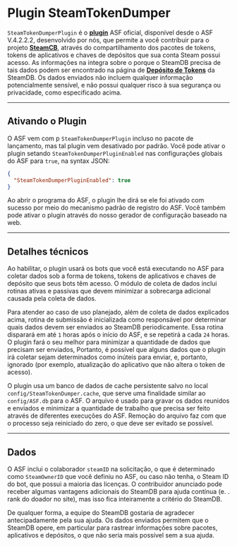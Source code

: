 # Plugin SteamTokenDumper

`SteamTokenDumperPlugin` é o **[plugin](https://github.com/JustArchiNET/ArchiSteamFarm/wiki/Plugins)** ASF oficial, disponível desde o ASF V.4.2.2.2, desenvolvido por nós, que permite a você contríbuir para o projeto **[SteamCB](https://steamdb.info)**, através do compartilhamento dos pacotes de tokens, tokens de aplicativos e chaves de depósitos que sua conta Steam possui acesso. As informações na integra sobre o porque o SteamDB precisa de tais dados podem ser encontrado na página de **[Depósito de Tokens](https://steamdb.info/tokendumper)** da SteamDB. Os dados enviados não incluem qualquer informação potencialmente sensível, e não possui qualquer risco à sua segurança ou privacidade, como especificado acima.

---

## Ativando o Plugin

O ASF vem com p `SteamTokenDumperPlugin` incluso no pacote de lançamento, mas tal plugin vem desativado por padrão. Você pode ativar o plugin setando `SteamTokenDumperPluginEnabled` nas configurações globais do ASF para `true`, na syntax JSON:

```json
{
  "SteamTokenDumperPluginEnabled": true
}
```

Ao abrir o programa do ASF, o plugin lhe dirá se ele foi ativado com sucesso por meio do mecanismo padrão de registro do ASF. Você também pode ativar o plugin através do nosso gerador de configuração baseado na web.

---

## Detalhes técnicos

Ao habilitar, o plugin usará os bots que você está executando no ASF para coletar dados sob a forma de tokens, tokens de aplicativos e chaves de depósito que seus bots têm acesso. O módulo de coleta de dados inclui rotinas ativas e passivas que devem minimizar a sobrecarga adicional causada pela coleta de dados.

Para atender ao caso de uso planejado, além de coleta de dados explicados acima, rotina de submissão é inicializada como responsável por determinar quais dados devem ser enviados ao SteamDB periodicamente. Essa rotina disparará em até `1` horas após o início do ASF, e se repetirá a cada `24` horas. O plugin fará o seu melhor para minimizar a quantidade de dados que precisam ser enviados, Portanto, é possível que alguns dados que o plugin irá coletar sejam determinados como inúteis para enviar, e, portanto, ignorado (por exemplo, atualização do aplicativo que não altera o token de acesso).

O plugin usa um banco de dados de cache persistente salvo no local `config/SteamTokenDumper.cache`, que serve uma finalidade similar ao `config/ASF.db` para o ASF. O arquivo é usado para gravar os dados reunidos e enviados e minimizar a quantidade de trabalho que precisa ser feito através de diferentes execuções do ASF. Remoção do arquivo faz com que o processo seja reiniciado do zero, o que deve ser evitado se possível.

---

## Dados

O ASF inclui o colaborador `steamID` na solicitação, o que é determinado como `SteamOwnerID` que você definiu no ASF, ou caso não tenha, o Steam ID do bot, que possui a maioria das licenças. O contribuidor anunciado pode receber algumas vantagens adicionais do SteamDB para ajuda contínua (e. . rank do doador no site), mas isso fica inteiramente a critério do SteamDB.

De qualquer forma, a equipe do SteamDB gostaria de agradecer antecipadamente pela sua ajuda. Os dados enviados permitem que o SteamDB opere, em particular para rastrear informações sobre pacotes, aplicativos e depósitos, o que não seria mais possível sem a sua ajuda.